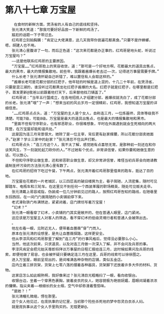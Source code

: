 # 第八十七章 万宝屋
        在食材的新鲜方面，煲汤省的人有自己的底线和坚持。
       张元清大笑道：“那我可要好好品尝一下新鲜的鸡汤了。
       尴尬的话题一下子带过去。
       红鸡哥立刻拍胸脯：“肯定让大佬满意，这几天我带你尝遍花都美食。”只要不是炸蟑螂，嗯，胡建人也不用。
       张元清心里腹诽了一句，而后正色道：“这次来花都是办正事的，红鸡哥是地头蛇，听说过万宝屋吗？”
       ——这是他联系红鸡哥的主要原因。
       “万宝屋……”红鸡哥脸上的笑容收敛，道：“那可是一个好地方啊，花都最大的道具出售点，最大的黑市，最大的情报集散地。前些年，我跟着酱爆长老去过——次，记得进万事屋需要手牌。”
       什么长老？张元清怀疑自己听错了，难以置信有人会取这样的。”
       “酱爆长老可是花都分部的扛把子，他年轻的时候是道上混的，十几二十年前，在煲汤省，只要是混江湖的，谁没听过花都黑龙社扛把子酱爆的大名。扛把子就是扛把子，在哪里都是扛把子。首发更新@我爸以前跟着他打天下，后来替他挡刀铺盖了。”
       红鸡哥说：“当年五行盟成立，在各地招揽人才组建分部，酱爆叔就洗白了，成了花都分部的长老。张元清”哦“了一声：“想来当初的风云岁月一定很精彩，红鸡哥，我想知道万宝屋的详细信息。
       ‘……红鸡哥点点头，道：“万宝屋的主人是个女人，自称连三月，一位炼器师，具体等级我不清楚。可能7级，可能8级。万宝屋是最大的道具出售点，也是最大的情报集散地和黑市。
       “里面不但有守序职业，也有邪恶职业，你很难想象，平时在外面遇到就会生死相向的两大阵营，在万宝屋却能和谐共处。”
       这是因为连三月背景很大，她除了是一位主宰，背后更有赵家撑腰，所以花都分部卖她面子。”赵家？学士三家中的赵家？”张元清忍不住出声打断。
       红鸡哥点头：“连三月这个人，我不太了解，感觉她有点喜怒无常，是那种前一刻还在和你谈笑风生，下一刻就抡起刀砍你的人。”不过她有个优点，非常讲信誉，如果你要和她做生意的话，可以放心。
       不但和守序职业做生意，还和邪恶职业做生意，却又非常讲信誉，难怪当初兵哥会向她请教遏制圣杯污染的方法张元清心里有数了。
       在红鸡哥的招待下吃过午餐，下午两点，张元清开着红鸡哥那里借来的跑车，抵达了目的地。
       万宝屋在花都的一片老城区，以三四层高的破旧楼房为主，巷子简陋，人流密集，随时可见脚踏车、电瓶车和三轮车。在这里见不到任何一个西装革履的职场精英，随处可见贩夫走卒。
       张元清戴上易容戒指，伪装成一位几分钟前见过的路人，按照红鸡哥告知的路线，在陋巷里东拐西拐，在一间门门面简陋的小卖铺前停下来。
       老式滑轨铁门布满锈迹，紧紧闭着，店门牌坊写着万宝屋！
       “幻术？”
       张元清一眼看穿了幻术，小卖铺的门其实是敞开的，但在普通人眼里，店门紧闭。
       这应该是万宝屋主人对客人的筛选，看不穿幻术的低级灵境行者和普通人会被筛出去。
       。
       他左右看一眼，见附近无人，便带着血蔷薇“穿”门而入。
       原本在张元清的设想里，是先让血蔷薇探路，这样更安全。
       但从李淳风和红鸡哥那里了解到“连三月”的行事风格后，觉得没必要那么小心。
       当然，他这次前来，只求道具，以及对连三月做一次深入了解，并不会问及兵哥的事。
       李淳风肯定会把元始天尊即将拜访万事屋的日程汇报给连三月，这时候如果问及兵哥的线索，即便他做了易容，也会被怀疑只要确定连三月在这里，兵哥的线索可以徐徐图之。
       进入万宝屋，眼前呈现出的，是间堆满各种杂物的店铺，类似五金店。
       店内立着三排货架，货架上七零八落的摆着各种器具，货架脚下还放着许多大件的材料、货物。
       这家店怎么如此眼熟啊，我好像来过？张元清目光粗略扫了一眼，看向收银台。
       收银台边，坐着一个穿黑色裹胸，披着皮衣的女人，她容貌极为艳丽妩媚，眉眼间凝着浓浓的慵懒。指尖夹着——根细长的女士烟，空气中却弥漫着雪茄味。
       “是她？！”
       张元清瞳孔微缩，愣在那里。
       这个女人他见过，在庞执事的记忆里，当初那个险些杀死他的梦中怨灵白衣杀人妇。
       就是庞执事从这个女人手里购买的。无错更新@。